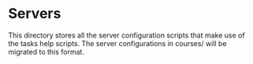 Servers
=======

This directory stores all the server configuration scripts that make use of the tasks help scripts.
The server configurations in courses/ will be migrated to this format.
